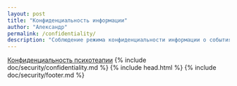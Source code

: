 ```yaml
---
layout: post
title: "Конфиденциальность информации"
author: "Александр"
permalink: /confidentiality/
description: "Соблюдение режима конфиденциальности информации о событиях, фактах и намерениях клиента, а так же условия исключения их из режима защиты"
---
```


<a href="/security/">[Конфиденциальность психотеапии](/_img/4-2.png)</a>
{% include doc/security/confidentiality.md %}
{% include head.html %}
{% include doc/security/footer.md %}
